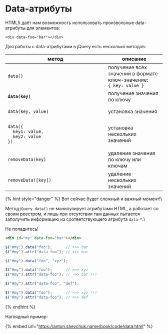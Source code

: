 # Data-атрибуты

HTML5 даёт нам возможность использовать произвольные data-атрибуты для элементов:

```markup
<div data-foo="bar"></div>
```

Для работы с data-атрибутами в jQuery есть несколько методов:

<table data-header-hidden><thead><tr><th width="305">метод</th><th>описание</th></tr></thead><tbody><tr><td><pre class="language-javascript"><code class="lang-javascript">data()
</code></pre></td><td>получение всех значений в формате ключ-значение:<br><code>{ key: value }</code></td></tr><tr><td><pre class="language-javascript"><code class="lang-javascript"><strong>data(key)
</strong></code></pre></td><td>получение значения по ключу</td></tr><tr><td><pre class="language-javascript"><code class="lang-javascript">data(key, value)
</code></pre></td><td>установка значения</td></tr><tr><td><pre class="language-javascript"><code class="lang-javascript">data({
  key1: value,
  key2: value
})
</code></pre></td><td>установка нескольких значений</td></tr><tr><td><pre class="language-javascript"><code class="lang-javascript">removeData(key)
</code></pre></td><td>удаление значения по ключу или ключам</td></tr><tr><td><pre class="language-javascript"><code class="lang-javascript">removeData([key])
</code></pre></td><td>удаление нескольких значений</td></tr></tbody></table>

{% hint style="danger" %}
Вот сейчас будет сложный и важный момент!\


Метод`jQuery.data()` не манипулирует атрибутами HTML, а работает со своим реестром, и лишь при отсутствии там данных пытается заполучить информацию из соответствующего атрибута `data-*`.\


Не попадитесь!

```html
<div id="my" data-foo="bar"></div>
```

```javascript
$("#my").data("foo");      // >>> bar
$("#my").attr("data-foo"); // >>> bar

$("#my").data("foo", "xyz");

$("#my").data("foo");      // >>> xyz
$("#my").attr("data-foo"); // >>> bar !!!

$("#my").attr("data-foo", "def");

$("#my").data("foo");      // >>> xyz !!!
$("#my").attr("data-foo"); // >>> def
```
{% endhint %}

Наглядный пример:

{% embed url="https://anton.shevchuk.name/book/code/data.html" %}
